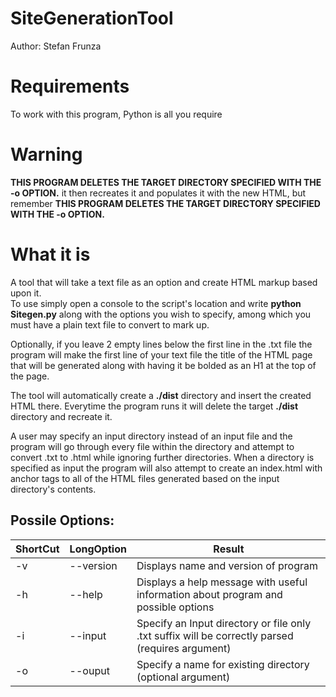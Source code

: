 # SiteGenerationTool
Author: Stefan Frunza

<H1>Requirements</H1>
<p>To work with this program, Python is all you require</p>

<H1>Warning</H1>
<p><strong>THIS PROGRAM DELETES THE TARGET DIRECTORY SPECIFIED WITH THE -o OPTION.</strong> it then recreates it and populates it with the new HTML, but remember <strong>THIS PROGRAM DELETES THE TARGET DIRECTORY SPECIFIED WITH THE -o OPTION.</strong></p>

<H1>What it is</H1>
<p>A tool that will take a text file as an option and create HTML markup based upon it.<br>
To use simply open a console to the script's location and write <strong>python Sitegen.py</strong> along with the options you wish to specify, among which you must have a plain text file to convert to mark up.</p>


<p>Optionally, if you leave 2 empty lines below the first line in the .txt file the program will make the first line of your text file the title of the HTML page that will be generated along with having it be bolded as an H1 at the top of the page.</p>


<p>The tool will automatically create a <strong>./dist</strong> directory and insert the created HTML there. Everytime the program runs it will delete the target <strong>./dist</strong> directory and recreate it.</p>


<p>A user may specify an input directory instead of an input file and the program will go through every file within the directory and attempt to convert .txt to .html while ignoring further directories. When a directory is specified as input the program will also attempt to create an index.html with anchor tags to all of the HTML files generated based on the input directory's contents.</p>


<h2>Possile Options:</h2>


| ShortCut | LongOption | Result |
| -------- | -------- | ------ |
| -v | --version | Displays name and version of program |
| -h | --help | Displays a help message with useful information about program and possible options |
| -i | --input | Specify an Input directory or file only .txt suffix will be correctly parsed (requires argument) |
| -o | --ouput | Specify a name for existing directory (optional argument)|

